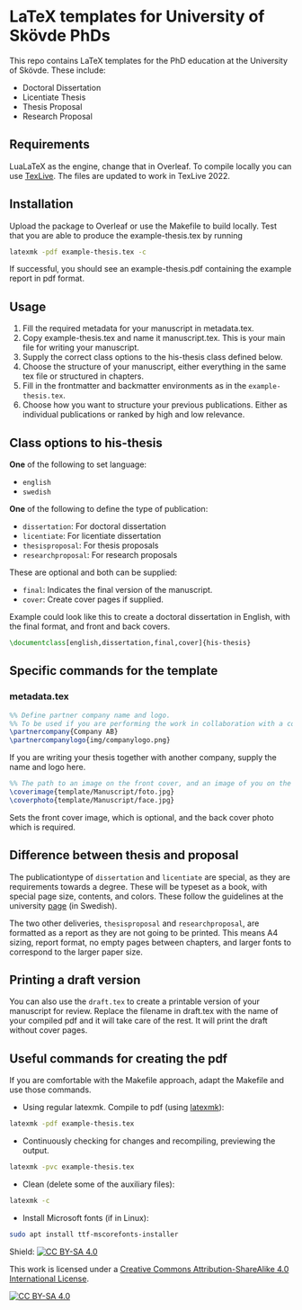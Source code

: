 # LaTeX templates for University of Skövde PhDs
This repo contains LaTeX templates for the PhD education at the University of Skövde. These include:

- Doctoral Dissertation
- Licentiate Thesis
- Thesis Proposal
- Research Proposal

## Requirements
LuaLaTeX as the engine, change that in Overleaf. To compile locally you can use [TexLive](https://tug.org/texlive/). The files are updated to work in TexLive 2022.

## Installation
Upload the package to Overleaf or use the Makefile to build locally.
Test that you are able to produce the example-thesis.tex by running 
```bash
latexmk -pdf example-thesis.tex -c
```
If successful, you should see an example-thesis.pdf containing the example report in pdf format.

## Usage
1. Fill the required metadata for your manuscript in metadata.tex.
2. Copy example-thesis.tex and name it manuscript.tex. This is your main file for writing your manuscript.
3. Supply the correct class options to the his-thesis class defined below.
4. Choose the structure of your manuscript, either everything in the same tex file or structured in chapters.
5. Fill in the frontmatter and backmatter environments as in the `example-thesis.tex`.
6. Choose how you want to structure your previous publications. Either as individual publications or ranked by high and low relevance.

## Class options to his-thesis
**One** of the following to set language:
- `english`
- `swedish`

**One** of the following to define the type of publication:
- `dissertation`: For doctoral dissertation
- `licentiate`: For licentiate dissertation
- `thesisproposal`: For thesis proposals
- `researchproposal`: For research proposals

These are optional and both can be supplied:
- `final`: Indicates the final version of the manuscript.
- `cover`: Create cover pages if supplied.

Example could look like this to create a doctoral dissertation in English, with the final format, and front and back covers.
```latex
\documentclass[english,dissertation,final,cover]{his-thesis}
```

## Specific commands for the template
### metadata.tex
```latex
%% Define partner company name and logo.
%% To be used if you are performing the work in collaboration with a company.
\partnercompany{Company AB}
\partnercompanylogo{img/companylogo.png}
```
If you are writing your thesis together with another company, supply the name and logo here.

```latex
%% The path to an image on the front cover, and an image of you on the back cover.
\coverimage{template/Manuscript/foto.jpg}
\coverphoto{template/Manuscript/face.jpg}
```
Sets the front cover image, which is optional, and the back cover photo which is required.

## Difference between thesis and proposal
The publicationtype of `dissertation` and `licentiate` are special, as they are requirements towards a degree. These will be typeset as a book, with special page size, contents, and colors. These follow the guidelines at the university [page](https://www.his.se/forskning/doktorandhandbok/disputation/avhandlingsmallar/) (in Swedish).

The two other deliveries, `thesisproposal` and `researchproposal`, are formatted as a report as they are not going to be printed. This means A4 sizing, report format, no empty pages between chapters, and larger fonts to correspond to the larger paper size.

## Printing a draft version
You can also use the `draft.tex` to create a printable version of your manuscript for review. Replace the filename in draft.tex with the name of your compiled pdf and it will take care of the rest. It will print the draft without cover pages.

## Useful commands for creating the pdf
If you are comfortable with the Makefile approach, adapt the Makefile and use those commands.

- Using regular latexmk. Compile to pdf (using [latexmk](https://mg.readthedocs.io/latexmk.html)):
```bash
latexmk -pdf example-thesis.tex
```
- Continuously checking for changes and recompiling, previewing the output.
```bash
latexmk -pvc example-thesis.tex
```
- Clean (delete some of the auxiliary files):
```bash
latexmk -c
```
- Install Microsoft fonts (if in Linux):
```bash
sudo apt install ttf-mscorefonts-installer
```

Shield: [![CC BY-SA 4.0][cc-by-sa-shield]][cc-by-sa]

This work is licensed under a
[Creative Commons Attribution-ShareAlike 4.0 International License][cc-by-sa].

[![CC BY-SA 4.0][cc-by-sa-image]][cc-by-sa]

[cc-by-sa]: http://creativecommons.org/licenses/by-sa/4.0/
[cc-by-sa-image]: https://licensebuttons.net/l/by-sa/4.0/88x31.png
[cc-by-sa-shield]: https://img.shields.io/badge/License-CC%20BY--SA%204.0-lightgrey.svg
